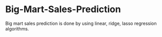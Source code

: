 # Big-Mart-Sales-Prediction
Big mart sales prediction is done by using linear, ridge, lasso regression algorithms.
